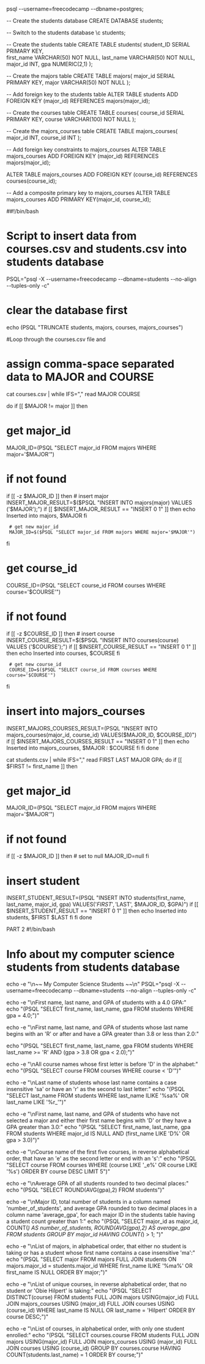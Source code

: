 psql --username=freecodecamp --dbname=postgres;

-- Create the students database
CREATE DATABASE students;

-- Switch to the students database
\c students;

-- Create the students table
CREATE TABLE students(
    student_ID SERIAL PRIMARY KEY, 	
    first_name VARCHAR(50) NOT NULL,
    last_name VARCHAR(50) NOT NULL,
    major_id INT,
    gpa NUMERIC(2,1)
);

-- Create the majors table
CREATE TABLE majors(
    major_id SERIAL PRIMARY KEY,
    major VARCHAR(50) NOT NULL
);

-- Add foreign key to the students table
ALTER TABLE students
ADD FOREIGN KEY (major_id)
REFERENCES majors(major_id);

-- Create the courses table
CREATE TABLE courses(
    course_id SERIAL PRIMARY KEY,
    course VARCHAR(100) NOT NULL
);

-- Create the majors_courses table
CREATE TABLE majors_courses(
    major_id INT,
    course_id INT
);

-- Add foreign key constraints to majors_courses
ALTER TABLE majors_courses
ADD FOREIGN KEY (major_id)
REFERENCES majors(major_id);

ALTER TABLE majors_courses
ADD FOREIGN KEY (course_id)
REFERENCES courses(course_id);

-- Add a composite primary key to majors_courses
ALTER TABLE majors_courses 
ADD PRIMARY KEY(major_id, course_id);



##!/bin/bash


# Script to insert data from courses.csv and students.csv into students database
PSQL="psql -X --username=freecodecamp --dbname=students --no-align --tuples-only -c"


# clear the database first
echo $($PSQL "TRUNCATE students, majors, courses, majors_courses")


#Loop through the courses.csv file and 
# assign comma-space separated data to MAJOR and COURSE
cat courses.csv | while IFS="," read MAJOR COURSE


do
if [[ $MAJOR != major ]]
 then
   # get major_id
   MAJOR_ID=$($PSQL "SELECT major_id FROM majors WHERE major='$MAJOR'")
   # if not found
   if [[ -z $MAJOR_ID ]]
   then
     # insert major
     INSERT_MAJOR_RESULT=$($PSQL "INSERT INTO majors(major) VALUES ('$MAJOR');")
     if [[ $INSERT_MAJOR_RESULT == "INSERT 0 1" ]]
     then
       echo Inserted into majors, $MAJOR
     fi


     # get new major_id
     MAJOR_ID=$($PSQL "SELECT major_id FROM majors WHERE major='$MAJOR'")


   fi
   # get course_id
   COURSE_ID=$($PSQL "SELECT course_id FROM courses WHERE course='$COURSE'")
   # if not found
   if [[ -z $COURSE_ID ]]
   then
     # insert course
     INSERT_COURSE_RESULT=$($PSQL "INSERT INTO courses(course) VALUES ('$COURSE');")
     if [[ $INSERT_COURSE_RESULT == "INSERT 0 1" ]]
     then
       echo Inserted into courses, $COURSE
     fi


     # get new course_id
     COURSE_ID=$($PSQL "SELECT course_id FROM courses WHERE course='$COURSE'")
   fi


   # insert into majors_courses
   INSERT_MAJORS_COURSES_RESULT=$($PSQL "INSERT INTO majors_courses(major_id, course_id) VALUES($MAJOR_ID, $COURSE_ID)")
   if [[ $INSERT_MAJORS_COURSES_RESULT == "INSERT 0 1" ]]
     then
       echo Inserted into majors_courses, $MAJOR : $COURSE
     fi
 fi
done


cat students.csv | while IFS="," read FIRST LAST MAJOR GPA;
do
 if [[ $FIRST != first_name ]]
 then
   # get major_id
   MAJOR_ID=$($PSQL "SELECT major_id FROM majors WHERE major='$MAJOR'")
  
  
   # if not found
   if [[ -z $MAJOR_ID ]]
   then
     # set to null
     MAJOR_ID=null
   fi


   # insert student
   INSERT_STUDENT_RESULT=$($PSQL "INSERT INTO students(first_name, last_name, major_id, gpa) VALUES('$FIRST', '$LAST', $MAJOR_ID, $GPA)")
   if [[ $INSERT_STUDENT_RESULT == "INSERT 0 1" ]]
     then
       echo Inserted into students, $FIRST $LAST
     fi
 fi
done





PART 2
#!/bin/bash
# Info about my computer science students from students database
echo -e "\n~~ My Computer Science Students ~~\n"
PSQL="psql -X --username=freecodecamp --dbname=students --no-align --tuples-only -c"




echo -e "\nFirst name, last name, and GPA of students with a 4.0 GPA:"
echo "$($PSQL "SELECT first_name, last_name, gpa FROM students WHERE gpa = 4.0;")"


echo -e "\nFirst name, last name, and GPA of students whose last name begins with an 'R' or after and have a GPA greater than 3.8 or less than 2.0:"


echo "$($PSQL "SELECT first_name, last_name, gpa FROM students WHERE last_name >= 'R' AND (gpa > 3.8 OR gpa < 2.0);")"


echo -e "\nAll course names whose first letter is before 'D' in the alphabet:"
echo "$($PSQL "SELECT course FROM courses WHERE course < 'D'")"


echo -e "\nLast name of students whose last name contains a case insensitive 'sa' or have an 'r' as the second to last letter:"
echo "$($PSQL "SELECT last_name FROM students WHERE last_name ILIKE '%sa%' OR last_name LIKE '%r_'")"


echo -e "\nFirst name, last name, and GPA of students who have not selected a major and either their first name begins with 'D' or they have a GPA greater than 3.0:"
echo "$($PSQL "SELECT first_name, last_name, gpa FROM students WHERE major_id IS NULL AND (first_name LIKE 'D%' OR gpa > 3.0)")"


echo -e "\nCourse name of the first five courses, in reverse alphabetical order, that have an 'e' as the second letter or end with an 's':"
echo "$($PSQL "SELECT course FROM courses WHERE (course LIKE '_e%' OR course LIKE '%s') ORDER BY course DESC LIMIT 5")"


echo -e "\nAverage GPA of all students rounded to two decimal places:"
echo "$($PSQL "SELECT ROUND(AVG(gpa),2) FROM students")"


echo -e "\nMajor ID, total number of students in a column named 'number_of_students', and average GPA rounded to two decimal places in a column name 'average_gpa', for each major ID in the students table having a student count greater than 1:"
echo "$($PSQL "SELECT major_id as major_id, COUNT(*) AS number_of_students, ROUND(AVG(gpa),2) AS average_gpa FROM students GROUP BY major_id HAVING COUNT(*) > 1; ")"


echo -e "\nList of majors, in alphabetical order, that either no student is taking or has a student whose first name contains a case insensitive 'ma':"
echo "$($PSQL "SELECT major FROM majors FULL JOIN students ON majors.major_id = students.major_id WHERE first_name ILIKE '%ma%' OR first_name IS NULL ORDER BY major;")"


echo -e "\nList of unique courses, in reverse alphabetical order, that no student or 'Obie Hilpert' is taking:"
echo "$($PSQL "SELECT DISTINCT(course) FROM students FULL JOIN majors USING(major_id) FULL JOIN majors_courses USING (major_id) FULL JOIN courses USING (course_id) WHERE last_name IS NULL OR last_name = 'Hilpert' ORDER BY course DESC;")"


echo -e "\nList of courses, in alphabetical order, with only one student enrolled:"
echo "$($PSQL "SELECT courses.course FROM students FULL JOIN majors USING(major_id) FULL JOIN majors_courses USING (major_id) FULL JOIN courses USING (course_id)  GROUP BY courses.course HAVING COUNT(students.last_name) = 1 ORDER BY course;")"
